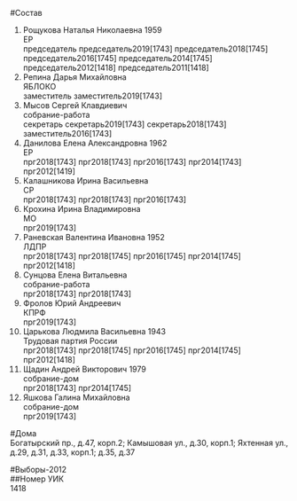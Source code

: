 #Состав  
1. Рощукова Наталья Николаевна 1959  
    ЕР  
    председатель председатель2019[1743] председатель2018[1745] председатель2016[1745] председатель2014[1745] председатель2012[1418] председатель2011[1418]  
2. Репина Дарья Михайловна  
    ЯБЛОКО  
    заместитель заместитель2019[1743]  
3. Мысов Сергей Клавдиевич  
    собрание-работа  
    секретарь секретарь2019[1743] секретарь2018[1743] заместитель2016[1743]  
4. Данилова Елена Александровна 1962  
    ЕР  
    прг2018[1743] прг2018[1743] прг2016[1743] прг2014[1743] прг2012[1419]  
5. Калашникова Ирина Васильевна  
    СР  
    прг2018[1743] прг2018[1743] прг2016[1743]  
6. Крохина Ирина Владимировна  
    МО  
    прг2019[1743]  
7. Раневская Валентина Ивановна 1952  
    ЛДПР  
    прг2018[1743] прг2018[1745] прг2016[1745] прг2014[1745] прг2012[1418]  
8. Сунцова Елена Витальевна  
    собрание-работа  
    прг2018[1743] прг2018[1743]  
9. Фролов Юрий Андреевич  
    КПРФ  
    прг2019[1743]  
10. Царькова Людмила Васильевна 1943  
    Трудовая партия России  
    прг2018[1743] прг2018[1745] прг2016[1745] прг2014[1745] прг2012[1418]  
11. Щадин Андрей Викторович 1979  
    собрание-дом  
    прг2018[1743] прг2014[1745]  
12. Яшкова Галина Михайловна  
    собрание-дом  
    прг2019[1743]  
  
#Дома  
Богатырский пр., д.47, корп.2;  Камышовая ул., д.30, корп.1;  Яхтенная ул., д.29, д.31, д.33, корп.1; д.35, д.37  
  
#Выборы-2012  
##Номер УИК  
1418  
